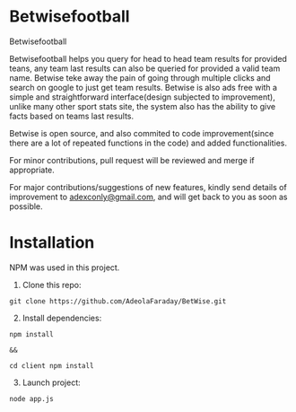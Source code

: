 # Betwisefootball
Betwisefootball

Betwisefootball helps you query for head to head team results for provided teans,
any team last results can also be queried for provided a valid team name.
Betwise teke away the pain of going through multiple clicks and search on google to just
get team results.
Betwise is also ads free with a simple and straightforward interface(design subjected to improvement),
unlike many other sport stats site, the system also has the ability to give facts based on teams last results.


Betwise is open source, and also commited to code improvement(since there are a lot of repeated functions in the code) and added functionalities.

For minor contributions, pull request will be reviewed and merge if appropriate.

For major contributions/suggestions of new features, kindly send details of improvement to adexconly@gmail.com,
and will get back to you as soon as possible.


# Installation
NPM was used in this project.

1. Clone this repo:
```
git clone https://github.com/AdeolaFaraday/BetWise.git
```

2. Install dependencies:
```
npm install

&&

cd client npm install
```

3. Launch project:
```
node app.js
```
